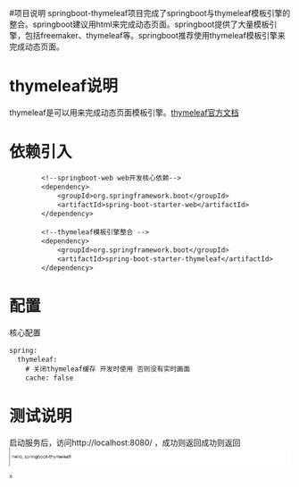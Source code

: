 #项目说明
springboot-thymeleaf项目完成了springboot与thymeleaf模板引擎的整合。springboot建议用html来完成动态页面。springboot提供了大量模板引擎，包括freemaker、thymeleaf等。springboot推荐使用thymeleaf模板引擎来完成动态页面。
# thymeleaf说明
thymeleaf是可以用来完成动态页面模板引擎。[thymeleaf官方文档](https://www.thymeleaf.org/doc/tutorials/3.0/usingthymeleaf.html)
# 依赖引入
```
        <!--springboot-web web开发核心依赖-->
        <dependency>
            <groupId>org.springframework.boot</groupId>
            <artifactId>spring-boot-starter-web</artifactId>
        </dependency>

        <!--thymeleaf模板引擎整合 -->
        <dependency>
            <groupId>org.springframework.boot</groupId>
            <artifactId>spring-boot-starter-thymeleaf</artifactId>
        </dependency>
```
# 配置
核心配置
```
spring:
  thymeleaf:
    # 关闭thymeleaf缓存 开发时使用 否则没有实时画面
    cache: false
```

# 测试说明
启动服务后，访问http://localhost:8080/ ，成功则返回成功则返回![success页面](img/success.jpg)。


